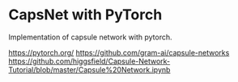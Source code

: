 # CapsNet with PyTorch

Implementation of capsule network with pytorch. 

https://pytorch.org/
https://github.com/gram-ai/capsule-networks
https://github.com/higgsfield/Capsule-Network-Tutorial/blob/master/Capsule%20Network.ipynb
